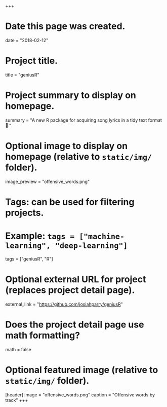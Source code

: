 +++
# Date this page was created.
date = "2018-02-12"

# Project title.
title = "geniusR"

# Project summary to display on homepage.
summary = "A new R package for acquiring song lyrics in a tidy text format :metal:."

# Optional image to display on homepage (relative to `static/img/` folder).
image_preview = "offensive_words.png"

# Tags: can be used for filtering projects.
# Example: `tags = ["machine-learning", "deep-learning"]`
tags = ["geniusR", "R"]

# Optional external URL for project (replaces project detail page).
external_link = "https://github.com/josiahparry/geniusR"

# Does the project detail page use math formatting?
math = false

# Optional featured image (relative to `static/img/` folder).
[header]
image = "offensive_words.png"
caption = "Offensive words by track"
+++